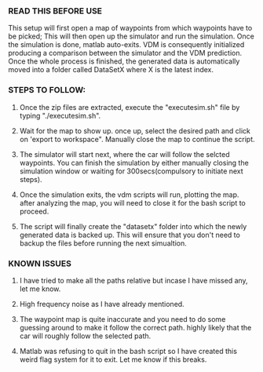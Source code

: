 ### READ THIS BEFORE USE

This setup will first open a map of waypoints from which waypoints have to be picked; This will then
open up the simulator and run the simulation. Once the simulation is done, matlab auto-exits. VDM is
consequently initialized producing a comparison between the simulator and the VDM prediction. Once the 
whole process is finished, the generated data is automatically moved into a folder called DataSetX where
X is the latest index.

### STEPS TO FOLLOW:
 
1. Once the zip files are extracted, execute the "executesim.sh" file by typing "./executesim.sh".

2. Wait for the map to show up. once up, select the desired path and click on 'export to workspace". Manually 
   close the map to continue the script.
   
3. The simulator will start next, where the car will follow the selcted waypoints. You can finish the simulation 
   by either manually closing the simulation window or waiting for 300secs(compulsory to initiate next steps).
   
4. Once the simulation exits, the vdm scripts will run, plotting the map. after analyzing the map, you will need
   to close it for the bash script to proceed.
   
5. The script will finally create the "datasetx" folder into which the newly generated data is backed up. This
   will ensure that you don't need to backup the files before running the next simualtion.
   
### KNOWN ISSUES  
 
 1. I have tried to make all the paths relative but incase I have missed any, let me know.
 
 2. High frequency noise as I have already mentioned.
 
 3. The waypoint map is quite inaccurate and you need to do some guessing around to make it follow the correct path.
    highly likely that the car will roughly follow the selected path.
    
 4. Matlab was refusing to quit in the bash script so I have created this weird flag system for it to exit. Let me know
    if this breaks.

